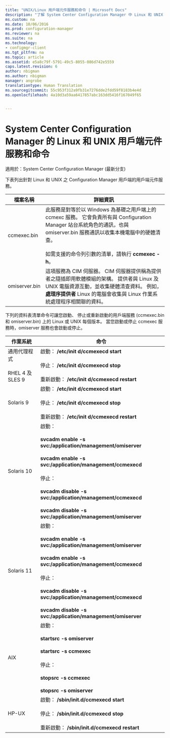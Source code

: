 ```yaml
---
title: "UNIX/Linux 用戶端元件服務和命令 | Microsoft Docs"
description: "了解 System Center Configuration Manager 中 Linux 和 UNIX 用戶端上的元件服務和命令。"
ms.custom: na
ms.date: 10/06/2016
ms.prod: configuration-manager
ms.reviewer: na
ms.suite: na
ms.technology:
- configmgr-client
ms.tgt_pltfrm: na
ms.topic: article
ms.assetid: e5a8c79f-5791-49c5-8055-086d742e5559
caps.latest.revision: 6
author: nbigman
ms.author: nbigman
manager: angrobe
translationtype: Human Translation
ms.sourcegitcommit: 55c953f312a9fb31e7276dde2fdd59f8183b4e4d
ms.openlocfilehash: 4a10d3a59aa6417857abc163dd5416f167049f65


---
```

# <a name="linux-and-unix-clients-component-services-and-commands-for-system-center-configuration-manager"></a>System Center Configuration Manager 的 Linux 和 UNIX 用戶端元件服務和命令

適用於：System Center Configuration Manager (最新分支)


 下表列出針對 Linux 和 UNIX 之 Configuration Manager 用戶端的用戶端元件服務。  

|檔案名稱|詳細資訊|  
|---------------|----------------------|  
|ccmexec.bin|此服務是對等於以 Windows 為基礎之用戶端上的 ccmexc 服務。 它會負責所有與 Configuration Manager 站台系統角色的通訊，也與 omiserver.bin 服務通訊以收集本機電腦中的硬體清查。<br /><br /> 如需支援的命令列引數的清單，請執行 **ccmexec -h**。|  
|omiserver.bin|這項服務為 CIM 伺服器。 CIM 伺服器提供稱為提供者之隨插即用軟體模組的架構。 提供者與 Linux 及 UNIX 電腦資源互動，並收集硬體清查資料。 例如， **處理序提供者** Linux 的電腦會收集與 Linux 作業系統處理程序相關聯的資料。|  

 下列的資料表清單命令可讓您啟動、 停止或重新啟動的用戶端服務 (ccmexec.bin 和 omiserver.bin) 上的 Linux 或 UNIX 每個版本。 當您啟動或停止 ccmexec 服務時，omiserver 服務也會啟動或停止。  

|作業系統|命令|  
|----------------------|--------------|  
|通用代理程式<br /><br /> RHEL 4 及 SLES 9|啟動： **/etc/init d/ccmexecd start**<br /><br /> 停止： **/etc/init d/ccmexecd stop**<br /><br /> 重新啟動： **/etc/init d/ccmexecd restart**|  
|Solaris 9|啟動： **/etc/init d/ccmexecd start**<br /><br /> 停止： **/etc/init d/ccmexecd stop**<br /><br /> 重新啟動： **/etc/init d/ccmexecd restart**|  
|Solaris 10|啟動：<br /><br /> **svcadm enable -s svc:/application/management/omiserver**<br /><br /> **svcadm enable -s svc:/application/management/ccmexecd**<br /><br /> 停止：<br /><br /> **svcadm disable -s svc:/application/management/ccmexecd**<br /><br /> **svcadm disable -s svc:/application/management/omiserver**|  
|Solaris 11|啟動：<br /><br /> **svcadm enable -s svc:/application/management/omiserver**<br /><br /> **svcadm enable -s svc:/application/management/ccmexecd**<br /><br /> 停止：<br /><br /> **svcadm disable -s svc:/application/management/ccmexecd**<br /><br /> **svcadm disable -s svc:/application/management/omiserver**|  
|AIX|啟動：<br /><br /> **startsrc -s omiserver**<br /><br /> **startsrc -s ccmexec**<br /><br /> 停止：<br /><br /> **stopsrc -s ccmexec**<br /><br /> **stopsrc -s omiserver**|  
|HP-UX|啟動： **/sbin/init.d/ccmexecd start**<br /><br /> 停止： **/sbin/init.d/ccmexecd stop**<br /><br /> 重新啟動： **/sbin/init.d/ccmexecd restart**|  



<!--HONumber=Dec16_HO3-->


